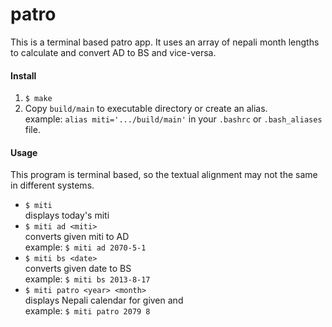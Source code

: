 # patro
This is a terminal based patro app. It uses an array of nepali month lengths to calculate and convert AD to BS and vice-versa.

#### Install
1. `$ make`
2. Copy `build/main` to executable directory or create an alias. <br>
  example: `alias miti='.../build/main'` in  your `.bashrc` or `.bash_aliases` file.

#### Usage
This program is terminal based, so the textual alignment may not the same in different systems.
* `$ miti`  <br>
  displays today's miti
* `$ miti ad <miti>` <br>
  converts given miti to AD <br>
  example: `$ miti ad 2070-5-1` <br>
* `$ miti bs <date>` <br>
  converts given date to BS <br>
  example: `$ miti bs 2013-8-17` <br>
* `$ miti patro <year> <month>` <br>
  displays Nepali calendar for given <year> and <month> <br>
  example: `$ miti patro 2079 8` <br>
 
